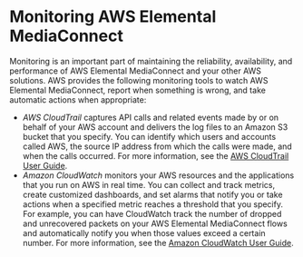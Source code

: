 # Monitoring AWS Elemental MediaConnect<a name="monitor"></a>

Monitoring is an important part of maintaining the reliability, availability, and performance of AWS Elemental MediaConnect and your other AWS solutions\. AWS provides the following monitoring tools to watch AWS Elemental MediaConnect, report when something is wrong, and take automatic actions when appropriate:
+ *AWS CloudTrail* captures API calls and related events made by or on behalf of your AWS account and delivers the log files to an Amazon S3 bucket that you specify\. You can identify which users and accounts called AWS, the source IP address from which the calls were made, and when the calls occurred\. For more information, see the [AWS CloudTrail User Guide](https://docs.aws.amazon.com/awscloudtrail/latest/userguide/)\.
+ *Amazon CloudWatch* monitors your AWS resources and the applications that you run on AWS in real time\. You can collect and track metrics, create customized dashboards, and set alarms that notify you or take actions when a specified metric reaches a threshold that you specify\. For example, you can have CloudWatch track the number of dropped and unrecovered packets on your AWS Elemental MediaConnect flows and automatically notify you when those values exceed a certain number\. For more information, see the [Amazon CloudWatch User Guide](https://docs.aws.amazon.com/AmazonCloudWatch/latest/monitoring/)\.